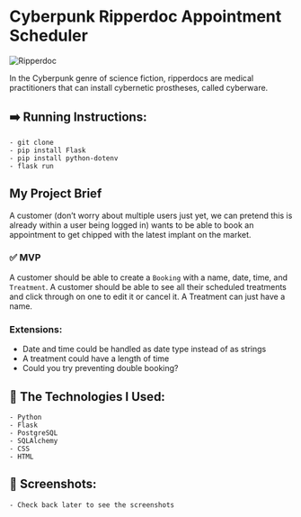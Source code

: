 # Cyberpunk Ripperdoc Appointment Scheduler

![Ripperdoc](https://github.com/[abasile1-tech]/[cyberpunk_ripperdoc_appointment_scheduler]/blob/[main]/images/ripperdoc.jpg?raw=true)

In the Cyberpunk genre of science fiction, ripperdocs are medical practitioners that can install cybernetic prostheses, called cyberware.

## :arrow_right: Running Instructions:
	- git clone
	- pip install Flask
	- pip install python-dotenv
	- flask run

## My Project Brief

A customer (don’t worry about multiple users just yet, we can pretend this is already within a user being logged in) wants to be able to book an appointment to get chipped with the latest implant on the market. 


### :white_check_mark: MVP

A customer should be able to create a `Booking` with a name, date, time, and `Treatment`. A customer should be able to see all their scheduled treatments and click through on one to edit it or cancel it. A Treatment can just have a name.

### Extensions:

- Date and time could be handled as date type instead of as strings
- A treatment could have a length of time
- Could you try preventing double booking?

## :wrench: The Technologies I Used:
	- Python
	- Flask
	- PostgreSQL
	- SQLAlchemy
	- CSS
	- HTML
## :camera_flash: Screenshots:
	- Check back later to see the screenshots



